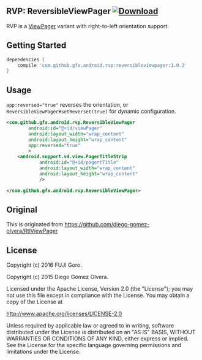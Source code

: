
## RVP: ReversibleViewPager [ ![Download](https://api.bintray.com/packages/gfx/maven/reversibleviewpager/images/download.svg) ](https://bintray.com/gfx/maven/reversibleviewpager/_latestVersion)

RVP is a [ViewPager](http://developer.android.com/intl/ja/reference/android/support/v4/view/ViewPager.html) variant with right-to-left orientation support.

## Getting Started

```gradle
dependencies {
    compile 'com.github.gfx.android.rvp:reversibleviewpager:1.0.2'
}
```

## Usage

`app:reversed="true"` reverses the orientation, or `ReversibleViewPager#setReverset(true)` for dynamic configuration.

```xml
<com.github.gfx.android.rvp.ReversibleViewPager
        android:id="@+id/viewPager"
        android:layout_width="wrap_content"
        android:layout_height="wrap_content"
        app:reversed="true"
        >
    <android.support.v4.view.PagerTitleStrip
            android:id="@+id/pagertTitle"
            android:layout_width="wrap_content"
            android:layout_height="wrap_content"
            />

</com.github.gfx.android.rvp.ReversibleViewPager>
```

## Original

This is originated from https://github.com/diego-gomez-olvera/RtlViewPager

## License

Copyright (c) 2016 FUJI Goro.

Copyright (c) 2015 Diego Gómez Olvera.

Licensed under the Apache License, Version 2.0 (the "License");
you may not use this file except in compliance with the License.
You may obtain a copy of the License at

http://www.apache.org/licenses/LICENSE-2.0

Unless required by applicable law or agreed to in writing, software
distributed under the License is distributed on an "AS IS" BASIS,
WITHOUT WARRANTIES OR CONDITIONS OF ANY KIND, either express or implied.
See the License for the specific language governing permissions and
limitations under the License.
